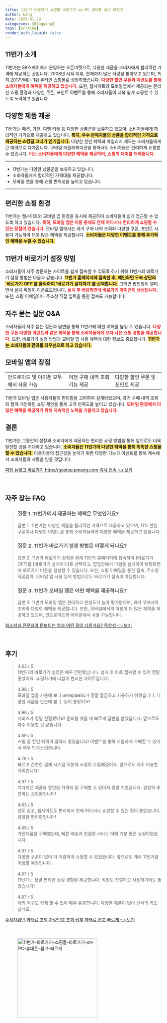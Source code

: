 ```yaml
---
title: 11번가 바로가기 쇼핑몰 바로가기 on PC 휴대폰 쉽고 빠르게
author: bing
date: 2025-01-29
categories: [Blogging]
tags: [writing]
render_with_liquid: false
---
```



<h2 id='11번가 소개'>11번가 소개</h2>

<p>11번가는 SK스퀘어에서 운영하는 오픈마켓으로, 다양한 제품을 소비자에게 합리적인 가격에 제공하는 곳입니다. 2008년 시작 이후, 현재까지 많은 사랑을 받아오고 있으며, 특히 2017년에는 1위 온라인 쇼핑몰로 성장하였습니다. <b><span style="color: #ee2323;">다양한 할인 쿠폰과 이벤트를 통해 소비자들에게 혜택을 제공하고 있습니다.</span></b> 또한, 웹사이트와 모바일앱에서 제공되는 편리한 쇼핑 환경과 다양한 쿠폰, 포인트 이벤트를 통해 소비자들이 더욱 쉽게 쇼핑할 수 있도록 노력하고 있습니다.</p>

<h2 id='다양한 제품 제공'>다양한 제품 제공</h2>

<p>11번가는 패션, 가전, 여행 티켓 등 다양한 상품군을 보유하고 있으며, 소비자들에게 합리적인 가격으로 제공하고 있습니다. <b><span style="background-color: #ffe066;">특히, 우수 판매자들의 상품을 합리적인 가격으로 제공하는 쇼킹딜 코너가 인기입니다.</span></b> 다양한 할인 혜택과 마일리지 제도는 소비자들에게 큰 매력으로 다가옵니다. 모바일 애플리케이션을 통해서도 소비자들은 편리하게 쇼핑할 수 있습니다. <b><span style="color: #ee2323;">이는 소비자들에게 다양한 혜택을 제공하며, 쇼핑의 재미를 더해줍니다.</span></b></p>

<hr />

<ul>
    <li>11번가는 다양한 상품군을 보유하고 있습니다.</li>
    <li>소비자들에게 합리적인 가격대를 제공합니다.</li>
    <li>모바일 앱을 통해 쇼핑 편의성을 높이고 있습니다.</li>
</ul>

<hr />

<h2 id='편리한 쇼핑 환경'>편리한 쇼핑 환경</h2>

<p>11번가는 웹사이트와 모바일 앱 환경을 동시에 제공하여 소비자들이 쉽게 접근할 수 있도록 하고 있습니다. <b><span style="color: #ee2323;">특히, 모바일 앱은 이동 중에도 언제 어디서나 편리하게 쇼핑할 수 있는 장점이 있습니다.</span></b> 모바일 앱에서는 과거 구매 내역 조회와 다양한 쿠폰, 포인트 사용이 가능하여 더욱 많은 혜택을 제공합니다. <b><span style="background-color: #ffe066;">소비자들은 다양한 이벤트를 통해 추가적인 혜택을 누릴 수 있습니다.</span></b></p>

<h2 id='11번가 바로가기 설정 방법'>11번가 바로가기 설정 방법</h2>

<p>소비자들이 자주 방문하는 사이트를 쉽게 접속할 수 있도록 하기 위해 11번가의 바로가기 설정 방법은 다음과 같습니다. <b><span style="background-color: #ffe066;">11번가 홈페이지에 접속한 후, 메인화면 우측 상단의 '바로가기 OFF'를 클릭하여 '바로가기 설치하기'를 선택합니다.</span></b> 그러면 팝업창이 열리면서 설치 파일이 다운로드됩니다. <b><span style="color: #ee2323;">설치 후 바탕화면에 바로가기 아이콘이 생성됩니다.</span></b> 또한, 쇼핑 이메일이나 주소창 직접 입력을 통한 접속도 가능합니다.</p>

<h2 id='자주 묻는 질문 Q&A'>자주 묻는 질문 Q&A</h2>

<p>소비자들이 자주 묻는 질문과 답변을 통해 11번가에 대한 이해를 높일 수 있습니다. <b><span style="color: #ee2323;">다양한 쿠폰 다양한 이벤트와 같은 혜택을 통해 소비자들에게 보다 나은 쇼핑 경험을 제공합니다.</span></b> 또한, 바로가기 설정 방법과 모바일 앱 사용 혜택에 대한 정보도 중요합니다. <b><span style="background-color: #ffe066;">11번가는 소비자들의 편의를 최우선으로 하고 있습니다.</span></b></p>

<h2 id='모바일 앱의 장점'>모바일 앱의 장점</h2>

<table>
    <tr>
        <td>안드로이드 및 아이폰 모두에서 사용 가능</td>
        <td>이전 구매 내역 조회 기능 제공</td>
        <td>다양한 할인 쿠폰 및 포인트 제공</td>
    </tr>
</table>

<p>11번가 모바일 앱은 사용자들의 편리함을 고려하여 설계되었으며, 과거 구매 내역 조회와 함께 개인화된 쇼핑 제안을 통해 고객 만족도를 높이고 있습니다. <b><span style="color: #ee2323;">모바일 환경에서 더 많은 혜택을 제공하기 위해 지속적인 노력을 기울이고 있습니다.</span></b></p>

<h2 id='결론'>결론</h2>

<p>11번가는 그동안의 성장과 소비자에게 제공하는 편리한 쇼핑 방법을 통해 앞으로도 더욱 발전할 것을 기대하고 있습니다. <b><span style="background-color: #ffe066;">소비자들은 11번가의 다양한 혜택을 통해 똑똑한 쇼핑을 할 수 있습니다.</span></b>  이용자들의 접근성을 높이기 위한 다양한 기능과 이벤트를 통해 계속해서 소비자들의 사랑을 받을 것입니다.</p>


<p><a class="click-button" title="피망 뉴맞고 바로가기 https//gostop.pmang.com 즉시 접속" href="https://blackassets.github.io/posts/%ED%94%BC%EB%A7%9D-%EB%89%B4%EB%A7%9E%EA%B3%A0-%EB%B0%94%EB%A1%9C%EA%B0%80%EA%B8%B0-httpsgostop.pmang.com-%EC%A6%89%EC%8B%9C-%EC%A0%91%EC%86%8D/" rel="dofollow">피망 뉴맞고 바로가기 https//gostop.pmang.com 즉시 접속 👈 보기</a></p><br>
<h2 id='자주_찾는_FAQ'>자주 찾는 FAQ</h2>
<div itemscope="" itemtype="https://schema.org/FAQPage"> <blockquote> <div itemscope="" itemprop="mainEntity" itemtype="https://schema.org/Question"> <h3 itemprop="name">질문 1. 11번가에서 제공하는 혜택은 무엇인가요?</h3> <div itemscope="" itemprop="acceptedAnswer" itemtype="https://schema.org/Answer"> <span itemprop="text"> <p>답변 1. 11번가는 다양한 제품을 합리적인 가격으로 제공하고 있으며, 11% 할인 쿠폰이나 다양한 이벤트를 통해 소비자들에게 다양한 혜택을 제공하고 있습니다.</p> </span> </div> </div> <div itemscope="" itemprop="mainEntity" itemtype="https://schema.org/Question"> <h3 itemprop="name">질문 2. 11번가 바로가기 설정 방법은 어떻게 되나요?</h3> <div itemscope="" itemprop="acceptedAnswer" itemtype="https://schema.org/Answer"> <span itemprop="text"> <p>답변 2. 11번가 바로가기 설정을 위해 11번가 홈페이지에 접속하여 [바로가기 OFF]를 [바로가기 설치하기]로 선택하고, 팝업창에서 파일을 설치하여 바탕화면에 바로가기 버튼을 생성할 수 있습니다. 또한, 쇼핑 이메일을 통한 접속, 주소창 직접입력, 모바일 앱 사용 등의 방법으로도 바로가기 접속이 가능합니다.</p> </span> </div> </div> <div itemscope="" itemprop="mainEntity" itemtype="https://schema.org/Question"> <h3 itemprop="name">질문 3. 11번가 모바일 앱은 어떤 혜택을 제공하나요?</h3> <div itemscope="" itemprop="acceptedAnswer" itemtype="https://schema.org/Answer"> <span itemprop="text"> <p>답변 3. 11번가 모바일 앱은 편리하고 완성도가 높아 평가받으며, 과거 구매내역 조회와 다양한 혜택을 제공합니다. 또한, 모바일에서의 이용이 더 많은 혜택을 제공하고 있으며, 안드로이드와 아이폰에서 사용 가능합니다.</p> </span> </div> </div> </blockquote> </div>
<p><a class="click-button" title="희소성과 전문성이 돋보이는 학과 어떤 점이 다른가요? 독창성" href="https://blackassets.github.io/posts/%ED%9D%AC%EC%86%8C%EC%84%B1%EA%B3%BC-%EC%A0%84%EB%AC%B8%EC%84%B1%EC%9D%B4-%EB%8F%8B%EB%B3%B4%EC%9D%B4%EB%8A%94-%ED%95%99%EA%B3%BC-%EC%96%B4%EB%96%A4-%EC%A0%90%EC%9D%B4-%EB%8B%A4%EB%A5%B8%EA%B0%80%EC%9A%94-%EB%8F%85%EC%B0%BD%EC%84%B1/" rel="dofollow">희소성과 전문성이 돋보이는 학과 어떤 점이 다른가요? 독창성 👈 보기</a></p><br>
<h2 id='후기'>후기</h2>
<div itemscope itemtype="https://schema.org/Product">
  <blockquote>
  <div itemprop="review" itemscope itemtype="https://schema.org/Review">
      <div itemprop="reviewRating" itemscope itemtype="https://schema.org/Rating"> <span itemprop="ratingValue">4.83</span> / <span itemprop="bestRating">5</span> </div>
      <span itemprop="reviewBody">11번가의 바로가기 설정은 매우 간편했습니다. 설치 후 바로 접속할 수 있어 정말 좋았어요. 쇼핑하기에 더없이 편리한 사이트입니다.</span>
  </div>
  <br>
  <div itemprop="review" itemscope itemtype="https://schema.org/Review">
      <div itemprop="reviewRating" itemscope itemtype="https://schema.org/Rating"> <span itemprop="ratingValue">4.98</span> / <span itemprop="bestRating">5</span> </div>
      <span itemprop="reviewBody">모바일 앱을 사용해 보니 интерфейс가 정말 깔끔하고 사용하기 쉬웠습니다. 다양한 제품을 한눈에 볼 수 있어 좋았어요!</span>
  </div>
  <br>
  <div itemprop="review" itemscope itemtype="https://schema.org/Review">
      <div itemprop="reviewRating" itemscope itemtype="https://schema.org/Rating"> <span itemprop="ratingValue">4.96</span> / <span itemprop="bestRating">5</span> </div>
      <span itemprop="reviewBody">서비스가 정말 친절했어요! 문의를 했을 때 빠르게 답변을 받았습니다. 앞으로도 자주 이용할 것 같습니다.</span>
  </div>
  <br>
  <div itemprop="review" itemscope itemtype="https://schema.org/Review">
      <div itemprop="reviewRating" itemscope itemtype="https://schema.org/Rating"> <span itemprop="ratingValue">4.89</span> / <span itemprop="bestRating">5</span> </div>
      <span itemprop="reviewBody">쇼핑 중 할인 혜택이 많아서 좋았습니다! 이벤트를 통해 저렴하게 구매할 수 있어서 매우 만족스럽습니다.</span>
  </div>
  <br>
  <div itemprop="review" itemscope itemtype="https://schema.org/Review">
      <div itemprop="reviewRating" itemscope itemtype="https://schema.org/Rating"> <span itemprop="ratingValue">4.76</span> / <span itemprop="bestRating">5</span> </div>
      <span itemprop="reviewBody">빠르고 간편한 결제 시스템 덕분에 쇼핑이 수월해졌어요. 앞으로도 자주 이용할 계획입니다!</span>
  </div>
  <br>
  <div itemprop="review" itemscope itemtype="https://schema.org/Review">
      <div itemprop="reviewRating" itemscope itemtype="https://schema.org/Rating"> <span itemprop="ratingValue">4.97</span> / <span itemprop="bestRating">5</span> </div>
      <span itemprop="reviewBody">기다리던 제품을 할인된 가격에 잘 구매할 수 있어서 정말 기뻤습니다. 굉장히 추천하는 쇼핑몰입니다!</span>
  </div>
  <br>
  <div itemprop="review" itemscope itemtype="https://schema.org/Review">
      <div itemprop="reviewRating" itemscope itemtype="https://schema.org/Rating"> <span itemprop="ratingValue">4.83</span> / <span itemprop="bestRating">5</span> </div>
      <span itemprop="reviewBody">앱도 쉽고, 웹사이트도 편리해서 언제 어디서나 쇼핑할 수 있는 점이 좋았습니다. 굉장한 편리함입니다!</span>
  </div>
  <br>
  <div itemprop="review" itemscope itemtype="https://schema.org/Review">
      <div itemprop="reviewRating" itemscope itemtype="https://schema.org/Rating"> <span itemprop="ratingValue">4.89</span> / <span itemprop="bestRating">5</span> </div>
      <span itemprop="reviewBody">가전제품을 구매했는데, 빠른 배송과 친절한 서비스 덕에 기분 좋은 쇼핑이었습니다.</span>
  </div>
  <br>
  <div itemprop="review" itemscope itemtype="https://schema.org/Review">
      <div itemprop="reviewRating" itemscope itemtype="https://schema.org/Rating"> <span itemprop="ratingValue">4.97</span> / <span itemprop="bestRating">5</span> </div>
      <span itemprop="reviewBody">다양한 쿠폰이 있어 더 저렴하게 쇼핑할 수 있었습니다. 앞으로도 계속 11번가를 이용할 예정입니다.</span>
  </div>
  <br>
  <div itemprop="review" itemscope itemtype="https://schema.org/Review">
      <div itemprop="reviewRating" itemscope itemtype="https://schema.org/Rating"> <span itemprop="ratingValue">4.87</span> / <span itemprop="bestRating">5</span> </div>
      <span itemprop="reviewBody">11번가는 정말 편리한 쇼핑 경험을 제공합니다. 직원도 친절하고 사용하기에도 좋았습니다!</span>
  </div>
  <br>
  <div itemprop="review" itemscope itemtype="https://schema.org/Review">
      <div itemprop="reviewRating" itemscope itemtype="https://schema.org/Rating"> <span itemprop="ratingValue">4.87</span> / <span itemprop="bestRating">5</span> </div>
      <span itemprop="reviewBody">해외 직구도 쉽게 할 수 있어 매우 유용합니다. 다양한 제품이 많아 선택의 폭도 넓네요.</span>
  </div>
  </blockquote>
</div>
<p><a class="click-button" title="주정차위반 과태료 조회 차량번호 조회 납부 과태료 쉽고 빠르게" href="https://blackassets.github.io/posts/%EC%A3%BC%EC%A0%95%EC%B0%A8%EC%9C%84%EB%B0%98-%EA%B3%BC%ED%83%9C%EB%A3%8C-%EC%A1%B0%ED%9A%8C-%EC%B0%A8%EB%9F%89%EB%B2%88%ED%98%B8-%EC%A1%B0%ED%9A%8C-%EB%82%A9%EB%B6%80-%EA%B3%BC%ED%83%9C%EB%A3%8C-%EC%89%BD%EA%B3%A0-%EB%B9%A0%EB%A5%B4%EA%B2%8C/" rel="dofollow">주정차위반 과태료 조회 차량번호 조회 납부 과태료 쉽고 빠르게 👈 보기</a></p><br>
<figure class="image"><img src="https://blackassets.github.io/assets/img/thumbnail/11번가-바로가기-쇼핑몰-바로가기-on-PC-휴대폰-쉽고-빠르게.webp" alt="11번가-바로가기-쇼핑몰-바로가기-on-PC-휴대폰-쉽고-빠르게" width="256" height="256"></figure>